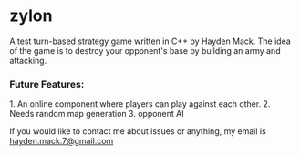 zylon
=====

A test turn-based strategy game written in C++ by Hayden Mack. The idea of the game is to destroy your opponent's base by building an army and attacking.

<h3>Future Features:</h3>
1. An online component where players can play against each other.
2. Needs random map generation
3. opponent AI

If you would like to contact me about issues or anything, my email is hayden.mack.7@gmail.com
